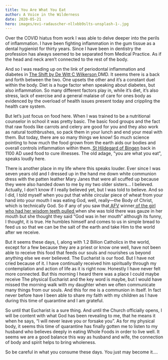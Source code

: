 ```yaml
---
title: You Are What You Eat
author: A Voice in the Wilderness
date: 2020-05-21
hero: images/evi-radauscher-nllvbb9slts-unsplash-1-.jpg
---
```

Over the COVID hiatus from work I was able to delve deeper into the perils of inflammation. I have been fighting inflammation in the gum tissue as a dental hygienist for thirty years. Since I have been in dentistry the profession has always seemed to be separated from Medical Practice. As if the head and neck aren’t connected to the rest of the body.

And so I was reading up on the link of periodontal inflammation and diabetes in [The Shift by De Witt C Wilkerson ](https://www.amazon.com/Shift-Dramatic-Movement-Centered-Dentistry/dp/0998533629)DMD. It seems there is a back and forth between the two. One upsets the other and it’s a constant duel within the body. Diet is a huge factor when speaking about diabetes, but also inflammation. So many different factors play in, while it’s diet, it’s also stress, lack of exercise and a general malaise of care for ones body as evidenced by the overload of health issues present today and crippling the health care system. 

But let’s just focus on food here. When I was trained to be a nutritional counselor in school it was pretty basic. The basic food groups and the fact that raw foods like carrots and celery are good for you and they also work as natural toothbrushes, so pack them in your lunch and end your meal with them. But today, there are so many things we know! So much science pointing to how much the food grown from the earth aids our bodies and overall controls inflammation within them.[ St Hildegard of Bingen](https://www.franciscanmedia.org/saint-hildegard-of-bingen/) back in 1100 AD used food to cure illnesses. The old adage, "you are what you eat", speaks loudly here.

There is another place in my life where this speaks louder. Ever since I was seven years old and I dressed up in the hand me down white communion dress with the patten leather Mary Janes that were all scuffed up because they were also handed down to me by my two older sisters... I believed. Actually, I don’t know if I really believed yet, but I was told to believe. And so I did, I told myself when you put that white circular piece of wheat from your hand into your mouth I was eating God, well,  really—the Body of Christ, which is technically God. So if any of you saw that[ AFV](https://www.afv.com/) winner[ of the girl who had her wisdom teeth pulled ](https://www.youtube.com/watch?v=EMW9p53Taok)when she was told there was gauze in her mouth but she thought they said “God was in her mouth” although its funny, I thought, it is true. He humbles himself and comes to us in simple bread to feed us so that we can be the salt of the earth and take Him to the world after we receive. 

But it seems these days, I, along with 1.2 Billion Catholics in the world, except for a few because they are a priest or know one well, have not been able to receive this food that feeds our souls and nourishes us beyond anything else we ever believed. The Eucharist is our food. But I have not cried because of it. I have continually received him spiritually through my contemplation and action of life as it is right now. Honestly I have never felt more connected. But this morning I heard there was a place I could maybe receive The physical Eucharist and the key word is maybe, but I would have missed the morning walk with my daughter when we often communicate many things from our souls. And this for me is a communion in itself. In fact never before have I been able to share my faith with my children as I have during this time of quarantine and I am grateful.

So until that Eucharist is a sure thing. And until the Church officially opens, I will be content with what God has been revealing to me, that he means it when he says, “I will never leave you or forsake you”. As for my physical body, it seems this time of quarantine has finally gotten me to listen to my husband who believes deeply in eating Whole Foods in order to live well. It seems we are a good balance this way as husband and wife, the connection of body and spirit helps to bring wholeness. 

So be careful in what you consume these days. You just may become it....